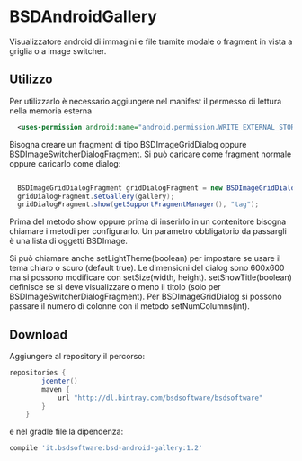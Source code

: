 # BSDAndroidGallery
Visualizzatore android di immagini e file tramite modale o fragment in vista a griglia o a image switcher.



Utilizzo
-----
Per utilizzarlo è necessario aggiungere nel manifest il permesso di lettura nella memoria esterna

```xml
  <uses-permission android:name="android.permission.WRITE_EXTERNAL_STORAGE" />
```
Bisogna creare un fragment di tipo BSDImageGridDialog oppure BSDImageSwitcherDialogFragment.
Si può caricare come fragment normale oppure caricarlo come dialog:
```java

  BSDImageGridDialogFragment gridDialogFragment = new BSDImageGridDialogFragment();
  gridDialogFragment.setGallery(gallery);
  gridDialogFragment.show(getSupportFragmentManager(), "tag");
```
Prima del metodo show oppure prima di inserirlo in un contenitore bisogna chiamare i metodi per configurarlo.
Un parametro obbligatorio da passargli è una lista di oggetti BSDImage.

Si può chiamare anche setLightTheme(boolean) per impostare se usare il tema chiaro o scuro (default true).
Le dimensioni del dialog sono 600x600 ma si possono modificare con setSize(width, height).
setShowTitle(boolean) definisce se si deve visualizzare o meno il titolo (solo per BSDImageSwitcherDialogFragment).
Per BSDImageGridDialog si possono passare il numero di colonne con il metodo setNumColumns(int).



Download
--------

Aggiungere al repository il percorso:
```groovy
repositories {
        jcenter()
        maven {
            url "http://dl.bintray.com/bsdsoftware/bsdsoftware"
        }
    }
```
e nel gradle file la dipendenza:
```groovy
compile 'it.bsdsoftware:bsd-android-gallery:1.2'
```
